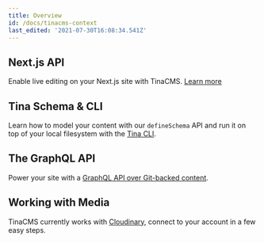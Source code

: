 ```yaml
---
title: Overview
id: /docs/tinacms-context
last_edited: '2021-07-30T16:08:34.541Z'
---
```


## Next.js API

Enable live editing on your Next.js site with TinaCMS. [Learn more](/docs/tinacms-context)

## Tina Schema & CLI

Learn how to model your content with our `defineSchema` API and run it on top of your local filesystem with the [Tina CLI](/docs/cli-overview).

## The GraphQL API

Power your site with a [GraphQL API over Git-backed content](/docs/graphql).

## Working with Media

TinaCMS currently works with [Cloudinary](/docs/media-cloudinary/), connect to your account in a few easy steps.
